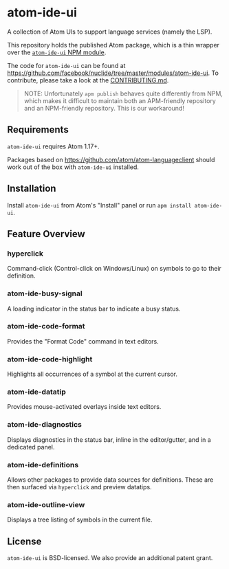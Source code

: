 # atom-ide-ui

A collection of Atom UIs to support language services (namely the LSP).

This repository holds the published Atom package, which is a thin wrapper over the [`atom-ide-ui` NPM module](https://www.npmjs.com/package/atom-ide-ui).

The code for `atom-ide-ui` can be found at https://github.com/facebook/nuclide/tree/master/modules/atom-ide-ui.
To contribute, please take a look at the [CONTRIBUTING.md](https://github.com/facebook/nuclide/blob/master/modules/atom-ide-ui/CONTRIBUTING.md).

> NOTE: Unfortunately `apm publish` behaves quite differently from NPM, which makes it difficult to maintain both an APM-friendly repository and an NPM-friendly repository. This is our workaround!

## Requirements

`atom-ide-ui` requires Atom 1.17+.

Packages based on https://github.com/atom/atom-languageclient should work out of the box with `atom-ide-ui` installed.

## Installation

Install `atom-ide-ui` from Atom's "Install" panel or run `apm install atom-ide-ui`.

## Feature Overview

### hyperclick

Command-click (Control-click on Windows/Linux) on symbols to go to their definition.

### atom-ide-busy-signal

A loading indicator in the status bar to indicate a busy status.

### atom-ide-code-format

Provides the "Format Code" command in text editors.

### atom-ide-code-highlight

Highlights all occurrences of a symbol at the current cursor.

### atom-ide-datatip

Provides mouse-activated overlays inside text editors.

### atom-ide-diagnostics

Displays diagnostics in the status bar, inline in the editor/gutter, and in a dedicated panel.

### atom-ide-definitions

Allows other packages to provide data sources for definitions.
These are then surfaced via `hyperclick` and preview datatips.

### atom-ide-outline-view

Displays a tree listing of symbols in the current file.

## License

`atom-ide-ui` is BSD-licensed. We also provide an additional patent grant.
